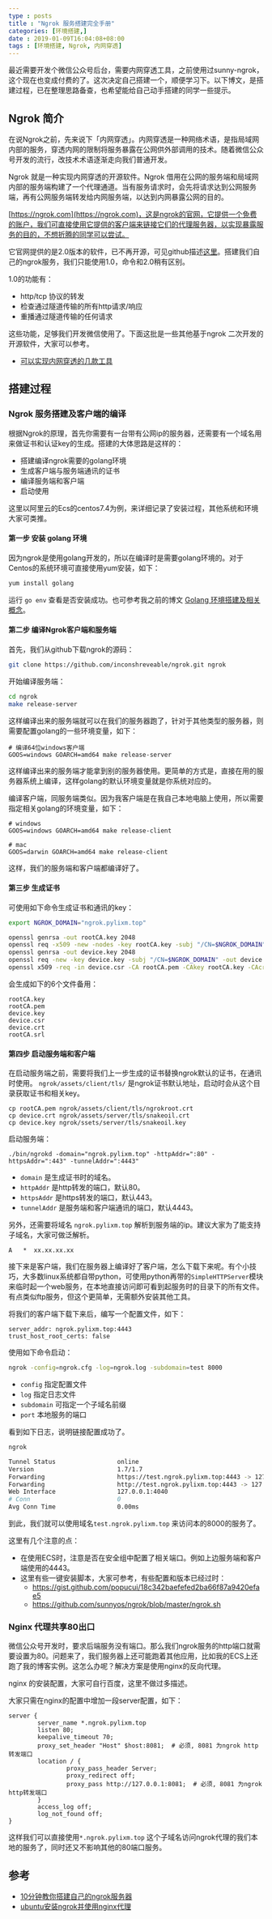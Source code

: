 ```yaml
---
type : posts
title : "Ngrok 服务搭建完全手册"
categories: [环境搭建,] 
date : 2019-01-09T16:04:08+08:00
tags : [环境搭建, Ngrok, 内网穿透]
---
```


最近需要开发个微信公众号后台，需要内网穿透工具，之前使用过sunny-ngrok，这个现在也变成付费的了。这次决定自己搭建一个，顺便学习下。以下博文，是搭建过程，已在整理思路备查，也希望能给自己动手搭建的同学一些提示。

## Ngrok 简介

在说Ngrok之前，先来说下「内网穿透」。内网穿透是一种网络术语，是指局域网内部的服务，穿透内网的限制将服务暴露在公网供外部调用的技术。随着微信公众号开发的流行，改技术术语逐渐走向我们普通开发。

Ngrok 就是一种实现内网穿透的开源软件。Ngrok 借用在公网的服务端和局域网内部的服务端构建了一个代理通道。当有服务请求时，会先将请求达到公网服务端，再有公网服务端转发给内网服务端，以达到内网暴露公网的目的。

[https://ngrok.com](https://ngrok.com)，这是ngrok的官网，它提供一个免费的账户，我们可直接使用它提供的客户端来链接它们的代理服务器，以实现暴露服务的目的，不想折腾的同学可以尝试。

它官网提供的是2.0版本的软件，已不再开源，可见github描述[这里](https://github.com/inconshreveable/ngrok#ngrok-2x)。搭建我们自己的ngrok服务，我们只能使用1.0，命令和2.0稍有区别。

1.0的功能有：

- http/tcp 协议的转发
- 检查通过隧道传输的所有http请求/响应
- 重播通过隧道传输的任何请求

这些功能，足够我们开发微信使用了。下面这批是一些其他基于ngrok 二次开发的开源软件，大家可以参考。

- [可以实现内网穿透的几款工具](https://my.oschina.net/ZL520/blog/2086061)

## 搭建过程

### Ngrok 服务搭建及客户端的编译

根据Ngrok的原理，首先你需要有一台带有公网ip的服务器，还需要有一个域名用来做证书和认证key的生成。搭建的大体思路是这样的：

- 搭建编译ngrok需要的golang环境
- 生成客户端与服务端通讯的证书
- 编译服务端和客户端
- 启动使用

这里以阿里云的Ecs的centos7.4为例，来详细记录了安装过程，其他系统和环境大家可类推。

#### 第一步 安装 golang 环境 

因为ngrok是使用golang开发的，所以在编译时是需要golang环境的。对于Centos的系统环境可直接使用yum安装，如下：

```bash
yum install golang 
```

运行 `go env` 查看是否安装成功。也可参考我之前的博文 [Golang 环境搭建及相关概念](https://pylixm.cc/posts/2018-01-25-Go-install.html)。

#### 第二步 编译Ngrok客户端和服务端

首先，我们从github下载ngrok的源码：

```bash
git clone https://github.com/inconshreveable/ngrok.git ngrok
```

开始编译服务端：

```bash 
cd ngrok 
make release-server 
```
这样编译出来的服务端就可以在我们的服务器跑了，针对于其他类型的服务器，则需要配置golang的一些环境变量，如下：

```
# 编译64位windows客户端
GOOS=windows GOARCH=amd64 make release-server
```
这样编译出来的服务端才能拿到别的服务器使用。更简单的方式是，直接在用的服务器系统上编译，这样golang的默认环境变量就是你系统对应的。

编译客户端，同服务端类似。因为我客户端是在我自己本地电脑上使用，所以需要指定相关golang的环境变量，如下：

```
# windows 
GOOS=windows GOARCH=amd64 make release-client  

# mac 
GOOS=darwin GOARCH=amd64 make release-client
```
这样，我们的服务端和客户端都编译好了。

#### 第三步 生成证书

可使用如下命令生成证书和通讯的key：

```bash 
export NGROK_DOMAIN="ngrok.pylixm.top"

openssl genrsa -out rootCA.key 2048
openssl req -x509 -new -nodes -key rootCA.key -subj "/CN=$NGROK_DOMAIN" -days 5000 -out rootCA.pem
openssl genrsa -out device.key 2048
openssl req -new -key device.key -subj "/CN=$NGROK_DOMAIN" -out device.csr
openssl x509 -req -in device.csr -CA rootCA.pem -CAkey rootCA.key -CAcreateserial -out device.crt -days 5000
```

会生成如下的6个文件备用：

```
rootCA.key 
rootCA.pem
device.key
device.csr
device.crt 
rootCA.srl
```

#### 第四步 启动服务端和客户端

在启动服务端之前，需要将我们上一步生成的证书替换ngrok默认的证书，在通讯时使用。
`ngrok/assets/client/tls/` 是ngrok证书默认地址，启动时会从这个目录获取证书和相关key。

```
cp rootCA.pem ngrok/assets/client/tls/ngrokroot.crt
cp device.crt ngrok/assets/server/tls/snakeoil.crt
cp device.key ngrok/ssets/server/tls/snakeoil.key
```

启动服务端：

```
./bin/ngrokd -domain="ngrok.pylixm.top" -httpAddr=":80" -httpsAddr=":443" -tunnelAddr=":4443"
```

- `domain` 是生成证书时的域名。
- `httpAddr` 是http转发的端口，默认80。
- `httpsAddr` 是https转发的端口，默认443。
- `tunnelAddr` 是服务端和客户端通讯的端口，默认4443。

另外，还需要将域名 `ngrok.pylixm.top` 解析到服务端的ip。建议大家为了能支持子域名，大家可做泛解析。

```
A   *  xx.xx.xx.xx 
```

接下来是客户端，我们在服务器上编译好了客户端，怎么下载下来呢。有个小技巧，大多数linux系统都自带python，可使用python再带的`SimpleHTTPServer`模块来临时起一个web服务，在本地直接访问即可看到起服务时的目录下的所有文件。有点类似ftp服务，但这个更简单，无需额外安装其他工具。

将我们的客户端下载下来后，编写一个配置文件，如下：

```
server_addr: ngrok.pylixm.top:4443
trust_host_root_certs: false
```

使用如下命令启动：

```bash
ngrok -config=ngrok.cfg -log=ngrok.log -subdomain=test 8000
```

- `config` 指定配置文件
- `log` 指定日志文件
- `subdomain` 可指定一个子域名前缀
- `port` 本地服务的端口

看到如下日志，说明链接配置成功了。
```bash
ngrok                                                                                                                                                                                                                                                         (Ctrl+C to quit)

Tunnel Status                 online
Version                       1.7/1.7
Forwarding                    https://test.ngrok.pylixm.top:4443 -> 127.0.0.1:8000
Forwarding                    http://test.ngrok.pylixm.top:4443 -> 127.0.0.1:8000
Web Interface                 127.0.0.1:4040
# Conn                        0
Avg Conn Time                 0.00ms
```

到此，我们就可以使用域名`test.ngrok.pylixm.top` 来访问本的8000的服务了。

这里有几个注意的点：

- 在使用ECS时，注意是否在安全组中配置了相关端口。例如上边服务端和客户端使用的4443。
- 这里有些一键安装脚本，大家可参考，有些配置和版本已经过时：
    - https://gist.github.com/popucui/18c342baefefed2ba66f87a9420efae5
    - https://github.com/sunnyos/ngrok/blob/master/ngrok.sh

### Nginx 代理共享80出口

微信公众号开发时，要求后端服务没有端口。那么我们ngrok服务的http端口就需要设置为80。问题来了，我们服务器上还可能跑着其他应用，比如我的ECS上还跑了我的博客实例。这怎么办呢？解决方案是使用nginx的反向代理。

nginx 的安装配置，大家可自行百度，这里不做过多描述。

大家只需在nginx的配置中增加一段server配置，如下：

```
server {
        server_name *.ngrok.pylixm.top 
        listen 80;
        keepalive_timeout 70;
        proxy_set_header "Host" $host:8081;  # 必须, 8081 为ngrok http转发端口
        location / {
                proxy_pass_header Server;
                proxy_redirect off;
                proxy_pass http://127.0.0.1:8081;  # 必须, 8081 为ngrok http转发端口
        }
        access_log off;
        log_not_found off;
}
```

这样我们可以直接使用`*.ngrok.pylixm.top` 这个子域名访问ngrok代理的我们本地的服务了，同时还又不影响其他的80端口服务。


## 参考

- [10分钟教你搭建自己的ngrok服务器](https://blog.csdn.net/yjc_1111/article/details/79353718)
- [ubuntu安装ngrok并使用nginx代理](https://www.lylinux.org/ubuntu%E5%AE%89%E8%A3%85ngrok%E5%B9%B6%E4%BD%BF%E7%94%A8nginx%E4%BB%A3%E7%90%86.html)

